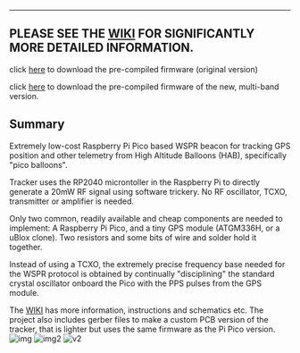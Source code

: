 



----------

PLEASE SEE THE [WIKI](https://github.com/EngineerGuy314/pico-WSPRer/wiki/pico%E2%80%90WSPRer-(aka-Cheapest-Tracker-in-the-World%E2%84%A2)) FOR SIGNIFICANTLY MORE DETAILED INFORMATION.
----------
click [here](https://github.com/EngineerGuy314/pico-WSPRer/raw/main/build/pico-WSPRer.uf2) to download the pre-compiled firmware (original version)

click [here](https://github.com/EngineerGuy314/pico-WSPRer/raw/multi-band/build/pico-WSPRer.uf2) to download the pre-compiled firmware of the new, multi-band version.

Summary
-------

Extremely low-cost Raspberry Pi Pico based WSPR beacon for tracking GPS position and other telemetry from  High Altitude Balloons (HAB), specifically "pico balloons".

Tracker uses the RP2040 microntoller in the Raspberry Pi to directly generate a 20mW RF signal using software trickery. No RF oscillator, TCXO, transmitter or amplifier is needed.

Only two common, readily available and cheap components are needed to implement: A Raspberry Pi Pico, and a tiny GPS module (ATGM336H, or a uBlox clone). Two resistors and some bits of wire and solder hold it together.

Instead of using a TCXO, the extremely precise frequency base needed for the WSPR protocol is obtained by continually "disciplining" the standard crystal oscillator onboard the Pico with the PPS pulses from the GPS module. 

The [WIKI](https://github.com/EngineerGuy314/pico-WSPRer/wiki/pico%E2%80%90WSPRer-(aka-Cheapest-Tracker-in-the-World%E2%84%A2)) has more information, instructions and schematics etc. The project also includes gerber files to make a custom PCB version of the tracker, that is lighter but uses the same firmware as the Pi Pico version.
![img](https://github.com/user-attachments/assets/a7859439-c92a-4207-a469-404ffbfd11a1)
![img2](https://github.com/user-attachments/assets/27b19677-2e85-43d8-b7d3-9103fa6c7361)
![v2](https://github.com/user-attachments/assets/7a1ebb38-9a00-44dd-9709-f951d1f45a56)
